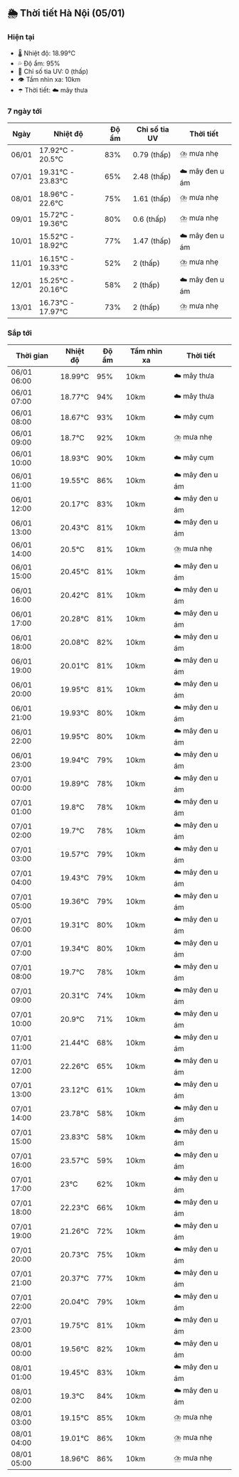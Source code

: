 ## 🌦️ Thời tiết Hà Nội (05/01)

### Hiện tại

- 🌡️ Nhiệt độ: 18.99℃
- 💦 Độ ẩm: 95%
- 🌟 Chỉ số tia UV: 0 (thấp)
- 👁️ Tầm nhìn xa: 10km
- ☂️ Thời tiết: ☁️ mây thưa

### 7 ngày tới

| Ngày | Nhiệt độ | Độ ẩm | Chỉ số tia UV | Thời tiết |
| --- | --- | --- | --- | --- |
| 06/01 | 17.92℃ - 20.5℃ | 83% | 0.79 (thấp) | ⛈️ mưa nhẹ |
| 07/01 | 19.31℃ - 23.83℃ | 65% | 2.48 (thấp) | ☁️ mây đen u ám |
| 08/01 | 18.96℃ - 22.6℃ | 75% | 1.61 (thấp) | ⛈️ mưa nhẹ |
| 09/01 | 15.72℃ - 19.36℃ | 80% | 0.6 (thấp) | ⛈️ mưa nhẹ |
| 10/01 | 15.52℃ - 18.92℃ | 77% | 1.47 (thấp) | ☁️ mây đen u ám |
| 11/01 | 16.15℃ - 19.33℃ | 52% | 2 (thấp) | ⛈️ mưa nhẹ |
| 12/01 | 15.25℃ - 20.16℃ | 58% | 2 (thấp) | ☁️ mây đen u ám |
| 13/01 | 16.73℃ - 17.97℃ | 73% | 2 (thấp) | ⛈️ mưa nhẹ |

### Sắp tới

| Thời gian | Nhiệt độ | Độ ẩm | Tầm nhìn xa | Thời tiết |
| --- | --- | --- | --- | --- |
| 06/01 06:00 | 18.99℃ | 95% | 10km | ☁️ mây thưa |
| 06/01 07:00 | 18.77℃ | 94% | 10km | ☁️ mây thưa |
| 06/01 08:00 | 18.67℃ | 93% | 10km | ☁️ mây cụm |
| 06/01 09:00 | 18.7℃ | 92% | 10km | ⛈️ mưa nhẹ |
| 06/01 10:00 | 18.93℃ | 90% | 10km | ☁️ mây cụm |
| 06/01 11:00 | 19.55℃ | 86% | 10km | ☁️ mây đen u ám |
| 06/01 12:00 | 20.17℃ | 83% | 10km | ☁️ mây đen u ám |
| 06/01 13:00 | 20.43℃ | 81% | 10km | ☁️ mây đen u ám |
| 06/01 14:00 | 20.5℃ | 81% | 10km | ⛈️ mưa nhẹ |
| 06/01 15:00 | 20.45℃ | 81% | 10km | ☁️ mây đen u ám |
| 06/01 16:00 | 20.42℃ | 81% | 10km | ☁️ mây đen u ám |
| 06/01 17:00 | 20.28℃ | 81% | 10km | ☁️ mây đen u ám |
| 06/01 18:00 | 20.08℃ | 82% | 10km | ☁️ mây đen u ám |
| 06/01 19:00 | 20.01℃ | 81% | 10km | ☁️ mây đen u ám |
| 06/01 20:00 | 19.95℃ | 81% | 10km | ☁️ mây đen u ám |
| 06/01 21:00 | 19.93℃ | 80% | 10km | ☁️ mây đen u ám |
| 06/01 22:00 | 19.95℃ | 80% | 10km | ☁️ mây đen u ám |
| 06/01 23:00 | 19.94℃ | 79% | 10km | ☁️ mây đen u ám |
| 07/01 00:00 | 19.89℃ | 78% | 10km | ☁️ mây đen u ám |
| 07/01 01:00 | 19.8℃ | 78% | 10km | ☁️ mây đen u ám |
| 07/01 02:00 | 19.7℃ | 78% | 10km | ☁️ mây đen u ám |
| 07/01 03:00 | 19.57℃ | 79% | 10km | ☁️ mây đen u ám |
| 07/01 04:00 | 19.43℃ | 79% | 10km | ☁️ mây đen u ám |
| 07/01 05:00 | 19.36℃ | 79% | 10km | ☁️ mây đen u ám |
| 07/01 06:00 | 19.31℃ | 80% | 10km | ☁️ mây đen u ám |
| 07/01 07:00 | 19.34℃ | 80% | 10km | ☁️ mây đen u ám |
| 07/01 08:00 | 19.7℃ | 78% | 10km | ☁️ mây đen u ám |
| 07/01 09:00 | 20.31℃ | 74% | 10km | ☁️ mây đen u ám |
| 07/01 10:00 | 20.9℃ | 71% | 10km | ☁️ mây đen u ám |
| 07/01 11:00 | 21.44℃ | 68% | 10km | ☁️ mây đen u ám |
| 07/01 12:00 | 22.26℃ | 65% | 10km | ☁️ mây đen u ám |
| 07/01 13:00 | 23.12℃ | 61% | 10km | ☁️ mây đen u ám |
| 07/01 14:00 | 23.78℃ | 58% | 10km | ☁️ mây đen u ám |
| 07/01 15:00 | 23.83℃ | 58% | 10km | ☁️ mây đen u ám |
| 07/01 16:00 | 23.57℃ | 59% | 10km | ☁️ mây đen u ám |
| 07/01 17:00 | 23℃ | 62% | 10km | ☁️ mây đen u ám |
| 07/01 18:00 | 22.23℃ | 66% | 10km | ☁️ mây đen u ám |
| 07/01 19:00 | 21.26℃ | 72% | 10km | ☁️ mây đen u ám |
| 07/01 20:00 | 20.73℃ | 75% | 10km | ☁️ mây đen u ám |
| 07/01 21:00 | 20.37℃ | 77% | 10km | ☁️ mây đen u ám |
| 07/01 22:00 | 20.04℃ | 79% | 10km | ☁️ mây đen u ám |
| 07/01 23:00 | 19.75℃ | 81% | 10km | ☁️ mây đen u ám |
| 08/01 00:00 | 19.56℃ | 82% | 10km | ☁️ mây đen u ám |
| 08/01 01:00 | 19.45℃ | 83% | 10km | ☁️ mây đen u ám |
| 08/01 02:00 | 19.3℃ | 84% | 10km | ☁️ mây đen u ám |
| 08/01 03:00 | 19.15℃ | 85% | 10km | ⛈️ mưa nhẹ |
| 08/01 04:00 | 19.01℃ | 86% | 10km | ⛈️ mưa nhẹ |
| 08/01 05:00 | 18.96℃ | 86% | 10km | ⛈️ mưa nhẹ |
